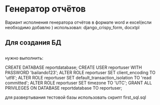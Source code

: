 # Генератор отчётов 
Вариант исполнения генератора отчётов в формате word и excel(если 
необходимо добавлю )
использовал: django_crispy_form, docxtpl

## Для создания БД
## 

нужно выполнить:

CREATE DATABASE reportdatabase;
CREATE USER reportuser WITH PASSWORD 'bailando123';
ALTER ROLE reportuser SET client_encoding TO 'utf8';
ALTER ROLE reportuser SET default_transaction_isolation TO 'read committed';
ALTER ROLE reportuser SET timezone TO 'UTC';
GRANT ALL PRIVILEGES ON DATABASE reportdatabase TO reportuser;


для развертывания тестовой базы использовать скрипт 
first_sql.sql



